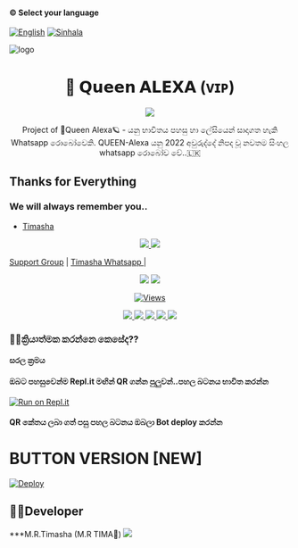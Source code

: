 #### © Select your language
  [![English](https://img.shields.io/badge/Select-English-red.svg)](https://github.com/ChamodKeshan/Hashzi-X/blob/main/README-SI.md)
  [![Sinhala](https://img.shields.io/badge/Select-Sinhala-green.svg)](https://github.com/ChamodKeshan/Hashzi-X)
    
</a>          


</a>

![logo](https://i.ibb.co/0Xzsqf1/In-Shot-20220218-194616984.jpg)
<h1 align="center"><b> 🍓 𝗤𝘂𝗲𝗲𝗻 𝗔𝗟𝗘𝗫𝗔 (ᴠɪᴘ) </b></h1>

</a>
             
<p align="center">
  <img src="https://readme-typing-svg.herokuapp.com/?lines=Welcome+to+Queen+Alexa&font=Fira%20Code&center=true&width=380&height=50">

</a>
<p align="center">
    Project of  🧚Queen Alexa🪐 - යනු භාවිතය පහසු හා ලේසියෙන් සාදාගත හැකි Whatsapp රොබෝවෙකි. QUEEN-Alexa යනු 2022 අවුරුද්දේ නිපද වූ  නවතම සිංහල whatsapp රොබෝව වේ..🇱🇰
    <br>

## Thanks for Everything 
### We will always remember you..

- [Timasha](https://github.com/timashabu)

<p align="center">
  <a href="https://github.com/timashabu/Hashzi-X/fork">
    <img src="https://img.shields.io/github/forks/timashabu/Hashzi-X?label=Fork&style=social">
    
  </a>
  <a href="https://github.com/ChamodKeshan/Hashzi-X/stargazers">
    <img src="https://img.shields.io/github/stars/timashabu/Hashzi-X?style=social">
  </a>

</p>


   <a href="https://chat.whatsapp.com/EzQHXDVCU088IaunEuTJ7B">Support Group</a> |
   <a href="https://Wa.me/+94715264791">Timasha Whatsapp </a> |
   </a>    
        
  
   </a>
</p>
<p align="center">
  <a href="https://github.com/timashabu/Hashzi-X">
    <img src="https://img.shields.io/docker/pulls/fusuf/whatsasena?style=flat-square"/></a>
  
  </a>
  <a href="https://github.com/timashabu/Hashzi-X">
    <img src="https://img.shields.io/docker/image-size/fusuf/whatsasena?style=flat-square">
    
  </a>
</p>

<p align="center">
  <a href="https://github.com/timashabu/Hashzi-X">
    <img src="https://hits.seeyoufarm.com/api/count/incr/badge.svg?url=https%3A%2F%2Fgithub.com%2Fxneon2%2FHashzi-X&count_bg=%2379C83D&title_bg=%23555555&icon=gitpod.svg&icon_color=%23E7E7E7&title=Views&edge_flat=false" alt="Views"/></a>
  
  
    
  </a>
</p>

<p align="center">
  <a href="httsp://github.com/timashabu/Hashzi-X">
    <img src="https://img.shields.io/github/repo-size/ChamodKeshan/Hashzi-X?color=purple&label=Repo%20Boyutu&style=plastic">

  </a>
  <a href="https://github.com/phaticusthiccy/WhatsAsenaDuplicated/blob/master/LICENSE">
    <img src="https://img.shields.io/github/license/ChamodKeshan/Hashzi-X?color=purple&label=License&style=plastic">

  </a>
  <a href="https://github.com/timashabu/Hashzi-X">
    <img src="https://img.shields.io/github/languages/top/ChamodKeshan/Hashzi-X?color=purple&label=Javascript&style=plastic">

  </a>
  <a href="https://github.com/timashabu">
    <img src="https://img.shields.io/static/v1?label=Author&message=Alexa%20X&color=purple&style=plastic">

  </a>
  <a href="https://wa.me/94773585511">
    <img src="https://img.shields.io/badge/Contact%20Me%20On%20Whatsapp-Chamod%20X%20-purple&style=plastic">

  </a>
</p>

### 👩‍🦰ක්‍රියාත්මක කරන්නෙ කෙසේද??

#### සරල ක්‍රමය

#### ඔබට පහසුවෙන්ම Repl.it මඟින් QR ගන්න පුලුවන්..පහල  බටනය භාවිත කරන්න
[![Run on Repl.it](https://repl.it/badge/github/quiec/whatsasena)](https://replit.com/@tenuh/Alexa?v=1)



#### QR කේතය ලබා ගත් පසු පහල බටනය ඔබලා Bot deploy කරන්න

# BUTTON VERSION [NEW]

[![Deploy](https://www.herokucdn.com/deploy/button.svg)](https://heroku.com/deploy?template=https://github.com/timashabu/)






## 👨‍💻Developer

***M.R.Timasha (M.R TIMA👾)
<a href="https://Wa.me/+94773585511">
    <img src="https://img.shields.io/badge/FindOn%20whatsapp-purple&style=plastic">
  
  

 

